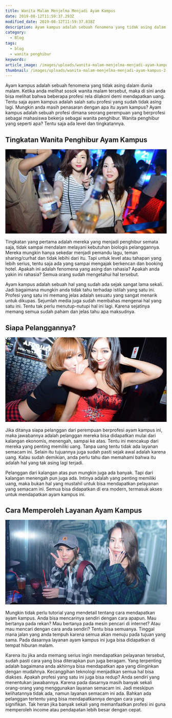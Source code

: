 ```yaml
---
title: Wanita Malam Menjelma Menjadi Ayam Kampus
date: 2019-08-12T11:59:37.293Z
modified_date: 2019-08-12T11:59:37.838Z
description: Ayam kampus adalah sebuah fenomena yang tidak asing dalam dunia malam. Ketika anda melihat sosok wanita malam tersebut, maka di sini anda bisa melihat bahwa.
category:
  - Blog
tags:
  - blog
  - wanita penghibur
keywords:
article_image: /images/uploads/wanita-malam-menjelma-menjadi-ayam-kampus-2.jpg
thumbnail: /images/uploads/wanita-malam-menjelma-menjadi-ayam-kampus-2-016.jpg
---
```

Ayam kampus adalah sebuah fenomena yang tidak asing dalam dunia malam. Ketika anda melihat sosok wanita malam tersebut, maka di sini anda bisa melihat bahwa beberapa profesi rela dilakoni demi mendapatkan uang. Tentu saja ayam kampus adalah salah satu profesi yang sudah tidak asing lagi. Mungkin anda masih penasaran dengan apa itu ayam kampus? Ayam kampus adalah sebuah profesi dimana seorang perempuan yang berprofesi sebagai mahasiswa bekerja sebagai wanita penghibur. Wanita penghibur yang seperti apa? Tentu saja ada level dan tingkatannya.



## Tingkatan Wanita Penghibur Ayam Kampus

![Wanita Malam Menjelma Menjadi Ayam Kampus](/images/uploads/wanita-malam-menjelma-menjadi-ayam-kampus-3.jpg)

Tingkatan yang pertama adalah mereka yang menjadi penghibur semata saja, tidak sampai mendalam melayani kebutuhan biologis pelanggannya. Mereka mungkin hanya sekedar menjadi pemandu lagu, teman sharing/curhat dan tidak lebihi dari itu. Tapi untuk level atau tahapan yang lebih serius, tentu saja ada yang sampai mengajak berkencan dan booking hotel. Apakah ini adalah fenomena yang asing dan rahasia? Apakah anda yakin ini rahasia? Semua orang sudah mengetahui hal tersebut.

Ayam kampus adalah sebuah hal yang sudah ada sejak sangat lama sekali. Jadi bagaimana mungkin anda tidak tahu terhadap istilah yang satu ini. Profesi yang satu ini memang jelas adalah sesuatu yang sangat menarik untuk dikupas. Sejumlah media juga sudah membahas mengenai hal yang satu ini. Tentu tak perlu menutup-nutupi hal ini lagi. Karena sejatinya memang semua sudah paham dan jelas tahu apa maksudnya. 



## Siapa Pelanggannya?

![Wanita Malam Menjelma Menjadi Ayam Kampus](/images/uploads/wanita-malam-menjelma-menjadi-ayam-kampus-2.jpg)

Jika ditanya siapa pelanggan dari perempuan berprofesi ayam kampus ini, maka jawabannya adalah pelanggan mereka bisa didapatkan mulai dari kalangan ekonomis, menengah, sampai ke atas. Tentu ini mencakup dari mereka yang penting memiliki uang. Tanpa uang tentu tidak ada layanan semacam ini. Selain itu tujuannya juga sudah pasti sejak awal adalah karena uang. Kalau sudah demikian, anda perlu tahu dan memahami bahwa itu adalah hal yang tak asing lagi terjadi.

Pelanggan dari kalangan atas pun mungkin juga ada banyak. Tapi dari kalangan menengah pun juga ada. Intinya adalah yang penting memiliki uang, maka bukan hal yang mustahil untuk bisa mendapatkan pelayanan yang semacam ini. Semua bisa didapatkan di era modern, termasuk akses untuk mendapatkan ayam kampus ini.



## Cara Memperoleh Layanan Ayam Kampus

![Wanita Malam Menjelma Menjadi Ayam Kampus](/images/uploads/wanita-malam-menjelma-menjadi-ayam-kampus-1.jpg)

Mungkin tidak perlu tutorial yang mendetail tentang cara mendapatkan ayam kampus. Anda bisa mencarinya sendiri dengan cara apapun. Mau bertanya pada rekan? Mau bertanya pada mesin pencari di internet? Atau mau mencari dengan cara anda sendiri? Tentu bisa semuanya. Tinggal mana jalan yang anda tempuh karena semua akan menuju pada tujuan yang sama. Pada dasarnya layanan ayam kampus ini juga bisa didapatkan di tempat hiburan malam.

Karena itu jika anda memang serius ingin mendapatkan pelayanan tersebut, sudah pasti cara yang bisa diterapkan pun juga beragam. Yang terpenting adalah bagaimana anda akhirnya bisa mendapatkan apa yang diinginkan dengan mudahnya. Kecanggihan teknologi menjadikan semua hal bisa diakses. Apakah profesi yang satu ini juga bisa redup? Anda sendiri yang menentukan jawabannya. Karena pada dasarnya masih banyak sekali orang-orang yang menggunakan layanan semacam ini. Jadi meskipun kelihatannya tidak ada, namun layanan semacam ini ada. Bahkan ada pelanggan tertentu yang bisa mendapatkannya dengan cara yang signifikan. Tak heran jika banyak sekali yang memanfaatkan profesi ini guna memperoleh income atau pendapatan lebih besar dengan cepat.
